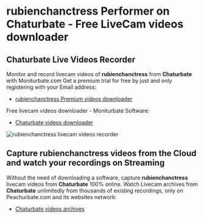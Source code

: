 # rubienchanctress Performer on Chaturbate - Free LiveCam videos downloader

## Chaturbate Live Videos Recorder

Monitor and record livecam videos of **rubienchanctress** from **Chaturbate** with Moniturbate.com
Get a premium trial for free by just and only registering with your Email address:
* [rubienchanctress Premium videos downloader](https://moniturbate.com/request-demo-licence-key.html)

Free livecam videos downloader - Moniturbate Software:
* [Chaturbate videos downloader](https://moniturbate.com/moniturbate-download-software.html)

![rubienchanctress livecam videos recorder](https://peachurnet.com/templates/moniturbate-software.png)


## Capture rubienchanctress videos from the Cloud and watch your recordings on Streaming

Without the need of downloading a software, capture **rubienchanctress** livecam videos from **Chaturbate** 100% online.
Watch Livecam archives from **Chaturbate** unlimitedly from thousands of existing recordings, only on Peachurbate.com and its websites network:
* [Chaturbate videos archives](https://peachurnet.com/)